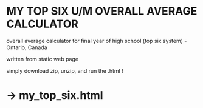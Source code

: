 # MY TOP SIX U/M OVERALL AVERAGE CALCULATOR

overall average calculator for final year of high school (top six system) - Ontario, Canada

written from static web page

simply download zip, unzip, and run the .html !

# -> my_top_six.html
